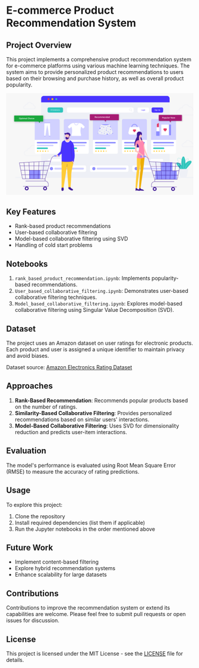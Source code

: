 # E-commerce Product Recommendation System

## Project Overview
This project implements a comprehensive product recommendation system for e-commerce platforms using various machine learning techniques. The system aims to provide personalized product recommendations to users based on their browsing and purchase history, as well as overall product popularity.

![Recomendation System](/assets/Usecase-Recommender-Image.png)

## Key Features
- Rank-based product recommendations
- User-based collaborative filtering
- Model-based collaborative filtering using SVD
- Handling of cold start problems

## Notebooks
1. `rank_based_product_recommendation.ipynb`: Implements popularity-based recommendations.
2. `User_based_collaborative_filtering.ipynb`: Demonstrates user-based collaborative filtering techniques.
3. `Model_based_collaborative_filtering.ipynb`: Explores model-based collaborative filtering using Singular Value Decomposition (SVD).

## Dataset
The project uses an Amazon dataset on user ratings for electronic products. Each product and user is assigned a unique identifier to maintain privacy and avoid biases.

Dataset source: [Amazon Electronics Rating Dataset](https://www.kaggle.com/datasets/vibivij/amazon-electronics-rating-datasetrecommendation/download?datasetVersionNumber=1)

## Approaches
1. **Rank-Based Recommendation**: Recommends popular products based on the number of ratings.
2. **Similarity-Based Collaborative Filtering**: Provides personalized recommendations based on similar users' interactions.
3. **Model-Based Collaborative Filtering**: Uses SVD for dimensionality reduction and predicts user-item interactions.

## Evaluation
The model's performance is evaluated using Root Mean Square Error (RMSE) to measure the accuracy of rating predictions.

## Usage
To explore this project:
1. Clone the repository
2. Install required dependencies (list them if applicable)
3. Run the Jupyter notebooks in the order mentioned above

## Future Work
- Implement content-based filtering
- Explore hybrid recommendation systems
- Enhance scalability for large datasets

## Contributions
Contributions to improve the recommendation system or extend its capabilities are welcome. Please feel free to submit pull requests or open issues for discussion.

## License
This project is licensed under the MIT License - see the [LICENSE](LICENSE) file for details.
